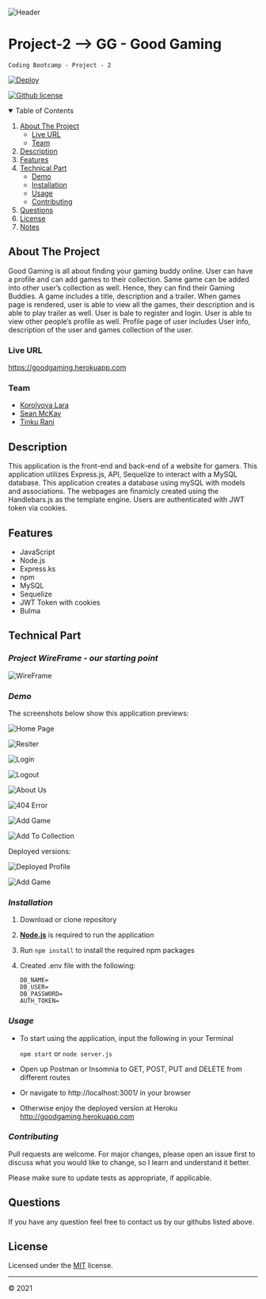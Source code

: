 ![Header](./public/images/project_banner.png)

# Project-2 --> GG - Good Gaming

    Coding Bootcamp - Project - 2

[![Deploy](https://www.herokucdn.com/deploy/button.svg)](https://goodgaming.herokuapp.com)

[![Github license](https://img.shields.io/badge/license-MIT-blue.svg)](https://github.com/KorolyovaLara/TeamProject-2/blob/main/LICENSE)

<details open="closed">
  <summary>Table of Contents</summary>
  <ol>
      <li>
      <a href="#about-the-project">About The Project</a>
      <ul>
        <li><a href="#live-url">Live URL</a></li>
        <li><a href="#team">Team</a></li>
      </ul>
    </li>
    <li><a href="#description">Description</a></li>
    <li><a href="#features">Features</a></li>
    <li><a href="#technical-part">Technical Part</a>
        <ul>
            <li><a href="#demo">Demo</a></li>
            <li><a href="#installation">Installation</a></li>
            <li><a href="#usage">Usage</a></li>
            <li><a href="#contributing">Contributing</a></li>
        </ul>
    </li>
    <li><a href="#questions">Questions</a></li>
    <li><a href="#license">License</a></li>
    <li><a href="#notes">Notes</a></li>

  </ol>
</details>

## About The Project

Good Gaming is all about finding your gaming buddy online. User can have a profile and can add games to their collection. Same game can be added into other user’s collection as well. Hence, they can find their Gaming Buddies. A game includes a title, description and a trailer. When games page is rendered, user is able to view all the games, their description and is able to play trailer as well. User is bale to register and login. User is able to view other people’s profile as well. Profile page of user includes User info, description of the user and games collection of the user.

### Live URL

https://goodgaming.herokuapp.com

### Team

- [Korolyova Lara](https://github.com/KorolyovaLara)
- [Sean McKay](https://github.com/seanmckay94)
- [Tinku Rani](https://github.com/tinkubansal95)

## Description

This application is the front-end and back-end of a website for gamers.
This application utilizes Express.js, API, Sequelize to interact with a MySQL database.
This application creates a database using mySQL with models and associations.
The webpages are finamicly created using the Handlebars.js as the template engine.
Users are authenticated with JWT token via cookies.

## Features

- JavaScript
- Node.js
- Express.ks
- npm
- MySQL
- Sequelize
- JWT Token with cookies
- Bulma

## Technical Part

### **_Project WireFrame - our starting point_**

![WireFrame](./public/images/project_wireframe.png)

### _Demo_

The screenshots below show this application previews:

![Home Page](./public/images/website-preview-home.png)

![Resiter ](./public/images/website-preview-register.png)

![Login ](./public/images/website-preview-login.png)

![Logout ](./public/images/website-preview-logout.png)

![About Us ](./public/images/website-preview-about.png)

![404 Error ](./public/images/website-preview-404.png)

![Add Game ](./public/images/website-preview-add-game.png)

![Add To Collection ](./public/images/website-preview-add-collection.png)

Deployed versions:

![Deployed Profile ](./public/images/deployed-preview-profile.png)

![Add Game ](./public/images/deployed-preview-games.png)

### _Installation_

1.  Download or clone repository
2.  [**Node.js**](https://nodejs.org/en/about/) is required to run the application
3.  Run `npm install` to install the required npm packages
4.  Created .env file with the following:

        DB_NAME=
        DB_USER=
        DB_PASSWORD=
        AUTH_TOKEN=

### _Usage_

- To start using the application, input the following in your Terminal

  `npm start` or `node server.js`

- Open up Postman or Insomnia to GET, POST, PUT and DELETE from different routes

- Or navigate to http://localhost:3001/ in your browser

- Otherwise enjoy the deployed version at Heroku http://goodgaming.herokuapp.com

### _Contributing_

Pull requests are welcome. For major changes, please open an issue first to discuss what you would like to change, so I learn and understand it better.

Please make sure to update tests as appropriate, if applicable.

## Questions

If you have any question feel free to contact us by our githubs listed above.

## License

Licensed under the [MIT](https://github.com/KorolyovaLara/TeamProject-2/blob/main/LICENSE) license.

---

© 2021
